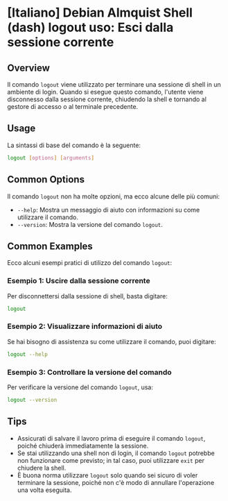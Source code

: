 # [Italiano] Debian Almquist Shell (dash) logout uso: Esci dalla sessione corrente

## Overview
Il comando `logout` viene utilizzato per terminare una sessione di shell in un ambiente di login. Quando si esegue questo comando, l'utente viene disconnesso dalla sessione corrente, chiudendo la shell e tornando al gestore di accesso o al terminale precedente.

## Usage
La sintassi di base del comando è la seguente:

```sh
logout [options] [arguments]
```

## Common Options
Il comando `logout` non ha molte opzioni, ma ecco alcune delle più comuni:

- `--help`: Mostra un messaggio di aiuto con informazioni su come utilizzare il comando.
- `--version`: Mostra la versione del comando `logout`.

## Common Examples

Ecco alcuni esempi pratici di utilizzo del comando `logout`:

### Esempio 1: Uscire dalla sessione corrente
Per disconnettersi dalla sessione di shell, basta digitare:

```sh
logout
```

### Esempio 2: Visualizzare informazioni di aiuto
Se hai bisogno di assistenza su come utilizzare il comando, puoi digitare:

```sh
logout --help
```

### Esempio 3: Controllare la versione del comando
Per verificare la versione del comando `logout`, usa:

```sh
logout --version
```

## Tips
- Assicurati di salvare il lavoro prima di eseguire il comando `logout`, poiché chiuderà immediatamente la sessione.
- Se stai utilizzando una shell non di login, il comando `logout` potrebbe non funzionare come previsto; in tal caso, puoi utilizzare `exit` per chiudere la shell.
- È buona norma utilizzare `logout` solo quando sei sicuro di voler terminare la sessione, poiché non c'è modo di annullare l'operazione una volta eseguita.